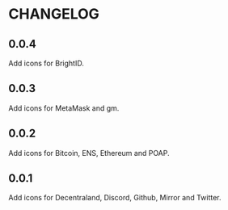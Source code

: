 # CHANGELOG

## 0.0.4

Add icons for BrightID.

## 0.0.3

Add icons for MetaMask and gm.

## 0.0.2

Add icons for Bitcoin, ENS, Ethereum and POAP.

## 0.0.1

Add icons for Decentraland, Discord, Github, Mirror and Twitter.